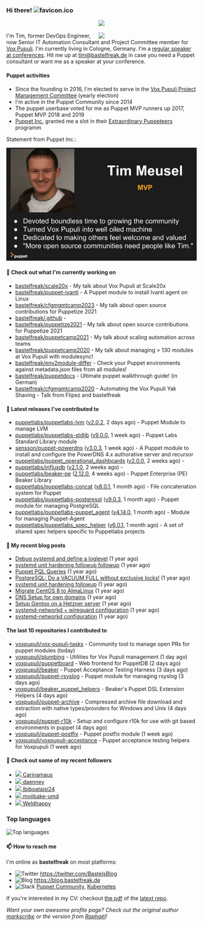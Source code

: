 ### Hi there! ![favicon.ico](https://raw.githubusercontent.com/bastelfreak/bastelfreak/master/favicon.ico)

<p align="center">
  <a href="https://github.com/ryo-ma/github-profile-trophy"><img src="https://github-profile-trophy.vercel.app/?username=bastelfreak&theme=darkhub&margin-w=15&margin-h=15&no-frame=true&column=5"/></a>
</p>

<img align="right" src="https://avatars.githubusercontent.com/bastelfreak" width="260">

I'm Tim, former DevOps Engineer, now Senior IT Automation Consultant and Project
Committee member for [Vox Pupuli](https://voxpupuli.org).
I'm currently living in Cologne, Germany. I'm a
[regular speaker at conferences](https://github.com/bastelfreak/talks#collection-of-talks-proposals-and-related-stuff).
Hit me up at [tim@bastelfreak.de](mailto:tim@bastelfeak.de) in case you need a
Puppet consultant or want me as a speaker at your conference.

#### Puppet activities

* Since the founding in 2016, I'm elected to serve in the [Vox Pupuli Project Management Committee](https://voxpupuli.org/blog/2016/10/12/pmc-election-results/) (yearly election)
* I'm active in the Puppet Community since 2014
* The puppet userbase voted for me as Puppet MVP runners up 2017, Puppet MVP 2018 and 2019
* [Puppet Inc.](https://puppet.com) granted me a slot in their [Extraordinary Puppeteers](https://puppet-champions.github.io/profiles.html) programm

Statement from Puppet Inc.:

![mvp statement](https://raw.githubusercontent.com/bastelfreak/bastelfreak/master/MVP.png)

#### 🌱 Check out what I'm currently working on


- [bastelfreak/scale20x](https://github.com/bastelfreak/scale20x) - My talk about Vox Pupuli at Scale20x
- [bastelfreak/puppet-ivanti](https://github.com/bastelfreak/puppet-ivanti) - A Puppet module to install Ivanti agent on Linux
- [bastelfreak/cfgmgmtcamp2023](https://github.com/bastelfreak/cfgmgmtcamp2023) - My talk about open source contributions for Puppetize 2021
- [bastelfreak/.github](https://github.com/bastelfreak/.github) - 
- [bastelfreak/puppetize2021](https://github.com/bastelfreak/puppetize2021) - My talk about open source contributions for Puppetize 2021
- [bastelfreak/puppetcamp2021](https://github.com/bastelfreak/puppetcamp2021) - My talk about scaling automation across teams
- [bastelfreak/puppetcamp2020](https://github.com/bastelfreak/puppetcamp2020) - My talk about managing &gt; 130 modules at Vox Pupuli with modulesync!
- [bastelfreak/env2module-differ](https://github.com/bastelfreak/env2module-differ) - Check your Puppet environments against metadata.json files from all modules!
- [bastelfreak/puppetdocs](https://github.com/bastelfreak/puppetdocs) - Ultimate puppet walkthrough guide! (in German)
- [bastelfreak/cfgmgmtcamp2020](https://github.com/bastelfreak/cfgmgmtcamp2020) - Automating the Vox Pupuli Yak Shaving - Talk from Flipez and bastelfreak

#### 🔭 Latest releases I've contributed to


- [puppetlabs/puppetlabs-lvm](https://github.com/puppetlabs/puppetlabs-lvm) ([v2.0.2](https://github.com/puppetlabs/puppetlabs-lvm/releases/tag/v2.0.2), 2 days ago) - Puppet Module to manage LVM
- [puppetlabs/puppetlabs-stdlib](https://github.com/puppetlabs/puppetlabs-stdlib) ([v9.0.0](https://github.com/puppetlabs/puppetlabs-stdlib/releases/tag/v9.0.0), 1 week ago) - Puppet Labs Standard Library module
- [sensson/puppet-powerdns](https://github.com/sensson/puppet-powerdns) ([v3.0.3](https://github.com/sensson/puppet-powerdns/releases/tag/v3.0.3), 1 week ago) - A Puppet module to install and configure the PowerDNS 4.x authorative server and recursor
- [puppetlabs/puppet_operational_dashboards](https://github.com/puppetlabs/puppet_operational_dashboards) ([v2.0.0](https://github.com/puppetlabs/puppet_operational_dashboards/releases/tag/v2.0.0), 2 weeks ago) - 
- [puppetlabs/influxdb](https://github.com/puppetlabs/influxdb) ([v2.1.0](https://github.com/puppetlabs/influxdb/releases/tag/v2.1.0), 2 weeks ago) - 
- [puppetlabs/beaker-pe](https://github.com/puppetlabs/beaker-pe) ([2.12.0](https://github.com/puppetlabs/beaker-pe/releases/tag/2.12.0), 4 weeks ago) - Puppet Enterprise (PE) Beaker Library
- [puppetlabs/puppetlabs-concat](https://github.com/puppetlabs/puppetlabs-concat) ([v8.0.1](https://github.com/puppetlabs/puppetlabs-concat/releases/tag/v8.0.1), 1 month ago) - File concatenation system for Puppet
- [puppetlabs/puppetlabs-postgresql](https://github.com/puppetlabs/puppetlabs-postgresql) ([v9.0.3](https://github.com/puppetlabs/puppetlabs-postgresql/releases/tag/v9.0.3), 1 month ago) - Puppet module for managing PostgreSQL
- [puppetlabs/puppetlabs-puppet_agent](https://github.com/puppetlabs/puppetlabs-puppet_agent) ([v4.14.0](https://github.com/puppetlabs/puppetlabs-puppet_agent/releases/tag/v4.14.0), 1 month ago) - Module for managing Puppet-Agent
- [puppetlabs/puppetlabs_spec_helper](https://github.com/puppetlabs/puppetlabs_spec_helper) ([v6.0.1](https://github.com/puppetlabs/puppetlabs_spec_helper/releases/tag/v6.0.1), 1 month ago) - A set of shared spec helpers specific to Puppetlabs projects

#### 📜 My recent blog posts


- [Debug systemd and define a loglevel](https://blog.bastelfreak.de/2022/02/debug-systemd-and-define-a-loglevel/) (1 year ago)
- [systemd unit hardening followup followup](https://blog.bastelfreak.de/2022/01/systemd-unit-hardening-followup-followup/) (1 year ago)
- [Puppet PQL Queries](https://blog.bastelfreak.de/2022/01/puppet-pql-queries/) (1 year ago)
- [PostgreSQL: Do a VACUUM FULL without exclusive locks!](https://blog.bastelfreak.de/2022/01/postgresql-do-a-vacuum-full-without-exclusive-locks/) (1 year ago)
- [systemd unit hardening followup](https://blog.bastelfreak.de/2022/01/systemd-unit-hardening-followup/) (1 year ago)
- [Migrate CentOS 8 to AlmaLinux](https://blog.bastelfreak.de/2022/01/migrate-centos-8-to-almalinux/) (1 year ago)
- [DNS Setup for own domains](https://blog.bastelfreak.de/2022/01/dns-setup-for-own-domains/) (1 year ago)
- [Setup Gentoo on a Hetzner server](https://blog.bastelfreak.de/2022/01/setup-gentoo-on-a-hetzner-server/) (1 year ago)
- [systemd-networkd &#43; wireguard configuration](https://blog.bastelfreak.de/2022/01/systemd-networkd-wireguard-configuration/) (1 year ago)
- [systemd-networkd configuration](https://blog.bastelfreak.de/2022/01/systemd-networkd-configuration/) (1 year ago)

#### The last 10 repositories I contributed to


- [voxpupuli/vox-pupuli-tasks](https://github.com/voxpupuli/vox-pupuli-tasks) - Community tool to manage open PRs for puppet modules (today)
- [voxpupuli/plumbing](https://github.com/voxpupuli/plumbing) - Utilities for Vox Pupuli management (1 day ago)
- [voxpupuli/puppetboard](https://github.com/voxpupuli/puppetboard) - Web frontend for PuppetDB (2 days ago)
- [voxpupuli/beaker](https://github.com/voxpupuli/beaker) - Puppet Acceptance Testing Harness (3 days ago)
- [voxpupuli/puppet-rsyslog](https://github.com/voxpupuli/puppet-rsyslog) - Puppet module for managing rsyslog (3 days ago)
- [voxpupuli/beaker_puppet_helpers](https://github.com/voxpupuli/beaker_puppet_helpers) - Beaker&#39;s Puppet DSL Extension Helpers (4 days ago)
- [voxpupuli/puppet-archive](https://github.com/voxpupuli/puppet-archive) - Compressed archive file download and extraction with native types/providers for Windows and Unix (4 days ago)
- [voxpupuli/puppet-r10k](https://github.com/voxpupuli/puppet-r10k) - Setup and configure r10k for use with git based environments in puppet (4 days ago)
- [voxpupuli/puppet-postfix](https://github.com/voxpupuli/puppet-postfix) - Puppet postfix module (1 week ago)
- [voxpupuli/voxpupuli-acceptance](https://github.com/voxpupuli/voxpupuli-acceptance) - Puppet acceptance testing helpers for Voxpupuli (1 week ago)

#### 👥 Check out some of my recent followers


- [<img src="https://avatars.githubusercontent.com/u/131788756?v=4" height="20"/> Carinamaus](https://github.com/Carinamaus)
- [<img src="https://avatars.githubusercontent.com/u/569574?u=b6f8f44b60657870b2afd38f4bb5756f4506b289&amp;v=4" height="20"/> daenney](https://github.com/daenney)
- [<img src="https://avatars.githubusercontent.com/u/128357418?v=4" height="20"/> Ibiboataisi24](https://github.com/Ibiboataisi24)
- [<img src="https://avatars.githubusercontent.com/u/6052586?u=1c27d2f6c33b9ce63ad9781f0bb9cbdc13c62702&amp;v=4" height="20"/> mojibake-umd](https://github.com/mojibake-umd)
- [<img src="https://avatars.githubusercontent.com/u/113218208?u=4c304cfb06f0ad89dee80bd5e857067702b10bbd&amp;v=4" height="20"/> Weldhappy](https://github.com/Weldhappy)

### Top languages

![Top languages](https://github-readme-stats.vercel.app/api/top-langs/?username=bastelfreak&hide_title=true)

#### 📫 How to reach me

I'm online as **bastelfreak** on most platforms:

- <img src="https://raw.githubusercontent.com/FortAwesome/Font-Awesome/master/svgs/brands/twitter.svg" width="20" alt="Twitter" /> https://twitter.com/BastelsBlog
- <img src="https://raw.githubusercontent.com/FortAwesome/Font-Awesome/master/svgs/brands/wordpress.svg" width="20" alt="Blog" /> https://blog.bastelfreak.de
- <img src="https://raw.githubusercontent.com/FortAwesome/Font-Awesome/master/svgs/brands/slack.svg" width="20" alt="Slack" /> [Puppet Community](https://slack.puppet.com/), [Kubernetes](https://slack.k8s.io/)

If you're interested in my CV: checkout [the pdf](https://github.com/bastelfreak/cv/raw/master/content-en.pdf) of the [latext repo](https://github.com/bastelfreak/cv#readme).

*Want your own awesome profile page? Check out the original author [markscribe](https://github.com/muesli/markscribe) or the version from [Raphaël](https://github.com/raphink/raphink#hi-there-)!*
